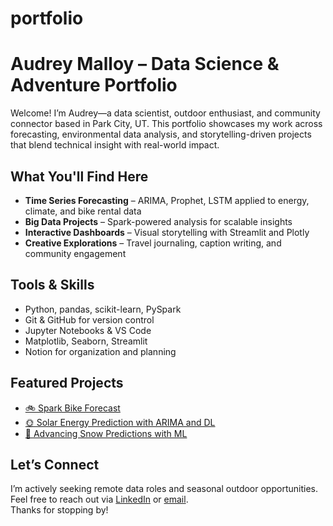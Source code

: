 # portfolio

#  Audrey Malloy – Data Science & Adventure Portfolio

Welcome! I’m Audrey—a data scientist, outdoor enthusiast, and community connector based in Park City, UT. This portfolio showcases my work across forecasting, environmental data analysis, and storytelling-driven projects that blend technical insight with real-world impact.

##  What You'll Find Here

- **Time Series Forecasting** – ARIMA, Prophet, LSTM applied to energy, climate, and bike rental data
- **Big Data Projects** – Spark-powered analysis for scalable insights
- **Interactive Dashboards** – Visual storytelling with Streamlit and Plotly
- **Creative Explorations** – Travel journaling, caption writing, and community engagement

##  Tools & Skills

- Python, pandas, scikit-learn, PySpark  
- Git & GitHub for version control  
- Jupyter Notebooks & VS Code  
- Matplotlib, Seaborn, Streamlit  
- Notion for organization and planning  

##  Featured Projects

- [🚲 Spark Bike Forecast](https://github.com/audreymalloy/spark-bike-forecast)  
- [🌞 Solar Energy Prediction with ARIMA and DL](https://github.com/audreymalloy/Springboard_DataScience/blob/main/Capstone-3-Solar/Documentation/Capstone_Final_Documentation.ipynb)  
- [🧭 Advancing Snow Predictions with ML](https://github.com/audreymalloy/Springboard_DataScience/blob/main/Capstone-Snow-Prediction/Documentation/Capstone_Final_Report.ipynb)  

##  Let’s Connect

I’m actively seeking remote data roles and seasonal outdoor opportunities. Feel free to reach out via [LinkedIn](https://www.linkedin.com/in/audrey-malloy-374808215/) or [email](mailto:aamalloy@gmail.com).  
Thanks for stopping by!
